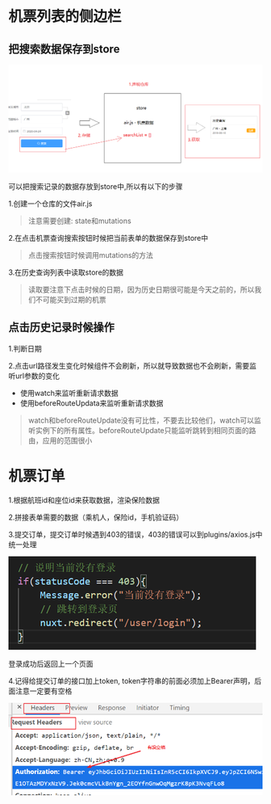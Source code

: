 # 机票列表的侧边栏

## 把搜索数据保存到store

![1587714426824](assets/1587714426824.png)

可以把搜索记录的数据存放到store中,所以有以下的步骤

1.创建一个仓库的文件air.js

> 注意需要创建: state和mutations

2.在点击机票查询搜索按钮时候把当前表单的数据保存到store中

> 点击搜索按钮时候调用mutations的方法

3.在历史查询列表中读取store的数据

> 读取要注意下点击时候的日期，因为历史日期很可能是今天之前的，所以我们不可能买到过期的机票



## 点击历史记录时候操作

1.判断日期

2.点击url路径发生变化时候组件不会刷新，所以就导致数据也不会刷新，需要监听url参数的变化

* 使用watch来监听重新请求数据
* 使用beforeRouteUpdata来监听重新请求数据

> watch和beforeRouteUpdate没有可比性，不要去比较他们，watch可以监听实例下的所有属性。beforeRouteUpdate只能监听跳转到相同页面的路由，应用的范围很小



# 机票订单

1.根据航班id和座位id来获取数据，渲染保险数据

2.拼接表单需要的数据（乘机人，保险id，手机验证码）

3.提交订单，提交订单时候遇到403的错误，403的错误可以到plugins/axios.js中统一处理

![1587715027242](assets/1587715027242.png)

登录成功后返回上一个页面

4.记得给提交订单的接口加上token, token字符串的前面必须加上Bearer声明，后面注意一定要有空格

![1587715145141](assets/1587715145141.png)





